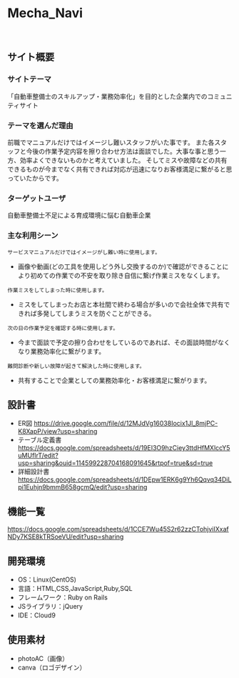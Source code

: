 # Mecha_Navi
​
## サイト概要
### サイトテーマ
「自動車整備士のスキルアップ・業務効率化」を目的とした企業内でのコミュニティサイト
​
### テーマを選んだ理由
前職でマニュアルだけではイメージし難いスタッフがいた事です。
また各スタッフと今後の作業予定内容を擦り合わせ方法は面談でした。大事な事と思う一方、効率よくできないものかと考えていました。
そしてミスや故障などの共有できるものが今までなく共有できれば対応が迅速になりお客様満足に繋がると思っていたからです。
​
### ターゲットユーザ
自動車整備士不足による育成環境に悩む自動車企業
​
### 主な利用シーン

`サービスマニュアルだけではイメージがし難い時に使用します。 `
- 画像や動画(どの工具を使用しどう外し交換するのか)で確認ができることにより初めての作業での不安を取り除き自信に繋げ作業ミスをなくします。

`作業ミスをしてしまった時に使用します。`
- ミスをしてしまったお店と本社間で終わる場合が多いので会社全体で共有できれば多発してしまうミスを防ぐことができる。

`次の日の作業予定を確認する時に使用します。`
- 今まで面談で予定の擦り合わせをしているのであれば、その面談時間がなくなり業務効率化に繋がります。

`難問診断や新しい故障が起きて解決した時に使用します。`
- 共有することで企業としての業務効率化・お客様満足に繋がります。

## 設計書
- ER図
https://drive.google.com/file/d/12MJdVg16038Iocix1Jl_8mjPC-K8XapP/view?usp=sharing
- テーブル定義書
https://docs.google.com/spreadsheets/d/19EI3O9hzCiey3ttdHfMXlccY5uMUfIrT/edit?usp=sharing&ouid=114599228704168091645&rtpof=true&sd=true
- 詳細設計書
https://docs.google.com/spreadsheets/d/1DEpw1ERK6g9Yh6Qqvq34DiLpi1Euhjn9bmmB658gcmQ/edit?usp=sharing

## 機能一覧
https://docs.google.com/spreadsheets/d/1CCE7Wu45S2r62zzCTohjviIXxafNDy7KSE8kTRSoeVU/edit?usp=sharing
​
## 開発環境
- OS：Linux(CentOS)
- 言語：HTML,CSS,JavaScript,Ruby,SQL
- フレームワーク：Ruby on Rails
- JSライブラリ：jQuery
- IDE：Cloud9
​
## 使用素材
- photoAC（画像）
- canva（ロゴデザイン）